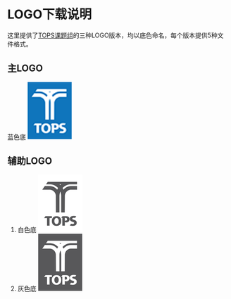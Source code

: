 # LOGO下载说明
这里提供了[TOPS课题组](tops.tongji.edu.cn)的三种LOGO版本，均以底色命名，每个版本提供5种文件格式。

## 主LOGO
蓝色底
![blue TOPS](https://github.com/getAbchin/TOPS/blob/master/logos/thumbs/blue%20TOPS%20thumb.png)

## 辅助LOGO
1. 白色底
![white TOPS](https://github.com/getAbchin/TOPS/blob/master/logos/thumbs/white%20TOPS%20thumb.png)
2. 灰色底
![gray TOPS](https://github.com/getAbchin/TOPS/blob/master/logos/thumbs/gray%20TOPS%20thumb.png)
